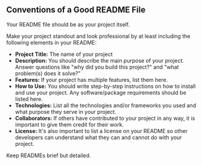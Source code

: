 <!--- #### How to Write a Good README file
-->

<!--- ### What is a README file?
      # A README file is a text file that is meant to be read
      # as soon as someone views the repository. This file 
      # contains text to introduce, explain, and share the 
      # information required to understand what the project 
      # is about. 

      # Since a README file is often the first thing a visitor
      # sees, it should tell the viewer how to install and use
      # the project.
-->

## Conventions of a Good README File

Your README file should be as your project itself.

Make your project standout and look professional by at least including
the following elements in your README:

* **Project Title:** The name of your project
* **Description:** You should describe the main purpose of your project. Answer 
questions like "why did you build this project?" and "what problem(s) does 
it solve?"
* **Features:** If your project has multiple features, list them here. 
* **How to Use:** You should write step-by-step instructions on how to install
and use your project. Any software/package requirements should be listed here.
* **Technologies:** List all the technologies and/or frameworks you used and
what purpose they serve in your project.
* **Collaborators:** If others have contributed to your project in any way, it
is important to give them credit for their work.
* **License:** It's also important to list a license on your README so other
developers can understand what they can and cannot do with your project. 

Keep READMEs brief but detailed.

